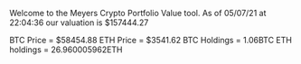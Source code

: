 Welcome to the Meyers Crypto Portfolio Value tool. 
As of 05/07/21 at 22:04:36 our valuation is $157444.27 

BTC Price = $58454.88
 ETH Price = $3541.62
BTC Holdings = 1.06BTC
 ETH holdings = 26.960005962ETH 
